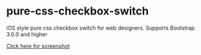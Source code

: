 # pure-css-checkbox-switch
iOS style pure css checkbox switch for web designers. Supports Bootstrap 3.0.0 and higher



[Click here for screenshot](https://drive.google.com/file/d/1bu8NEjEiLJtEv5gYCj_zewtXOKKdYazD/view?usp=sharing)
